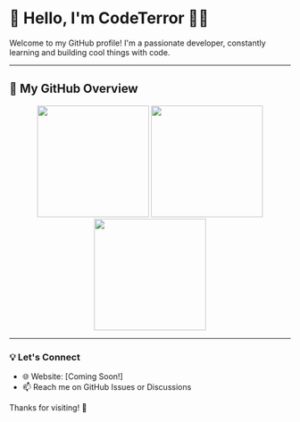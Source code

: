 # 👋 Hello, I'm CodeTerror 👨‍💻

Welcome to my GitHub profile! I'm a passionate developer, constantly learning and building cool things with code.

---

## 🚀 My GitHub Overview

<div align="center">

  <img src="https://github-readme-stats.vercel.app/api?username=CodeTerror-hub&show_icons=true&theme=radical" height="200" />
  <img src="https://github-readme-stats.vercel.app/api/top-langs/?username=CodeTerror-hub&layout=compact&theme=radical" height="200" />
  <img src="https://github-readme-streak-stats.herokuapp.com/?user=CodeTerror-hub&theme=radical" height="200" />

</div>

---

### 💡 Let's Connect

- 🌐 Website: [Coming Soon!]
- 📫 Reach me on GitHub Issues or Discussions

Thanks for visiting! 🙌
